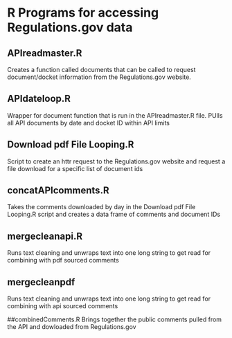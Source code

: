 # R Programs for accessing Regulations.gov data
## APIreadmaster.R 
Creates a function called documents that can be called to request document/docket information from the Regulations.gov website.  

## APIdateloop.R
Wrapper for document function that is run in the APIreadmaster.R file.  PUlls all API documents by date and docket ID within API limits

## Download pdf File Looping.R
Script to create an httr request to the Regulations.gov website and request a file download for a specific list of document ids

## concatAPIcomments.R
Takes the comments downloaded by day in the Download pdf File Looping.R script and creates a data frame of comments and document IDs

## mergecleanapi.R
Runs text cleaning and unwraps text into one long string to get read for combining with pdf sourced comments

## mergecleanpdf
Runs text cleaning and unwraps text into one long string to get read for combining with api sourced comments

##combinedComments.R
Brings together the public comments pulled from the API and dowloaded from Regulations.gov
